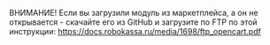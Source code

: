 ВНИМАНИЕ!
Если вы загрузили модуль из маркетплейса, а он не открывается - скачайте его из GitHub и загрузите по FTP по этой инструкции:
https://docs.robokassa.ru/media/1698/ftp_opencart.pdf
